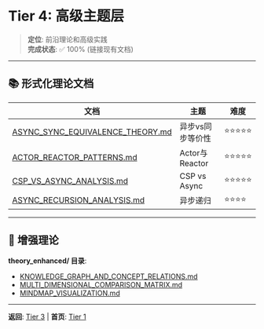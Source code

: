 # Tier 4: 高级主题层

> **定位**: 前沿理论和高级实践  
> **完成状态**: ✅ 100% (链接现有文档)

---

## 📚 形式化理论文档

| 文档 | 主题 | 难度 |
|------|------|------|
| [ASYNC_SYNC_EQUIVALENCE_THEORY.md](../ASYNC_SYNC_EQUIVALENCE_THEORY.md) | 异步vs同步等价性 | ⭐⭐⭐⭐⭐ |
| [ACTOR_REACTOR_PATTERNS.md](../ACTOR_REACTOR_PATTERNS.md) | Actor与Reactor | ⭐⭐⭐⭐⭐ |
| [CSP_VS_ASYNC_ANALYSIS.md](../CSP_VS_ASYNC_ANALYSIS.md) | CSP vs Async | ⭐⭐⭐⭐⭐ |
| [ASYNC_RECURSION_ANALYSIS.md](../ASYNC_RECURSION_ANALYSIS.md) | 异步递归 | ⭐⭐⭐⭐ |

---

## 🔬 增强理论

**theory_enhanced/ 目录**:

- [KNOWLEDGE_GRAPH_AND_CONCEPT_RELATIONS.md](../theory_enhanced/KNOWLEDGE_GRAPH_AND_CONCEPT_RELATIONS.md)
- [MULTI_DIMENSIONAL_COMPARISON_MATRIX.md](../theory_enhanced/MULTI_DIMENSIONAL_COMPARISON_MATRIX.md)
- [MINDMAP_VISUALIZATION.md](../theory_enhanced/MINDMAP_VISUALIZATION.md)

---

**返回**: [Tier 3](../tier_03_references/) | **首页**: [Tier 1](../tier_01_foundations/)
